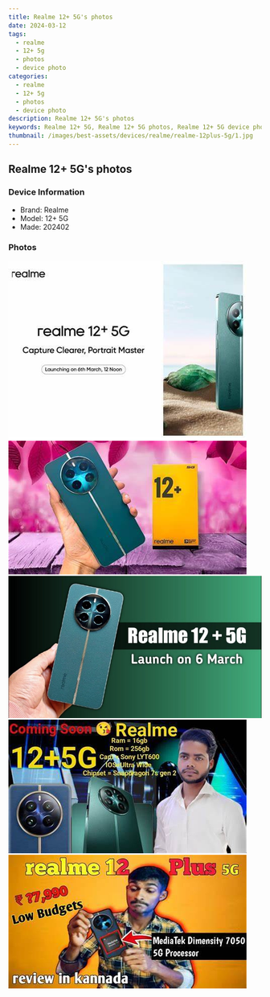 ```yaml
---
title: Realme 12+ 5G's photos
date: 2024-03-12
tags: 
  - realme
  - 12+ 5g
  - photos
  - device photo
categories: 
  - realme
  - 12+ 5g
  - photos
  - device photo
description: Realme 12+ 5G's photos
keywords: Realme 12+ 5G, Realme 12+ 5G photos, Realme 12+ 5G device photo
thumbnail: /images/best-assets/devices/realme/realme-12plus-5g/1.jpg
---
```


## Realme 12+ 5G's photos

### Device Information

- Brand: Realme
- Model: 12+ 5G
- Made: 202402

### Photos

![/images/best-assets/devices/realme/realme-12plus-5g/1.jpg](/images/best-assets/devices/realme/realme-12plus-5g/1.jpg)
![/images/best-assets/devices/realme/realme-12plus-5g/2.jpg](/images/best-assets/devices/realme/realme-12plus-5g/2.jpg)
![/images/best-assets/devices/realme/realme-12plus-5g/3.jpg](/images/best-assets/devices/realme/realme-12plus-5g/3.jpg)
![/images/best-assets/devices/realme/realme-12plus-5g/4.jpg](/images/best-assets/devices/realme/realme-12plus-5g/4.jpg)
![/images/best-assets/devices/realme/realme-12plus-5g/5.jpg](/images/best-assets/devices/realme/realme-12plus-5g/5.jpg)
